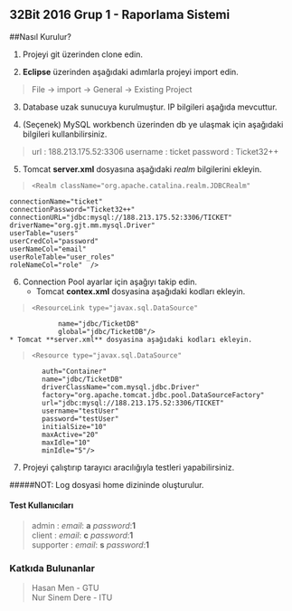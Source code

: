 ## 32Bit 2016 Grup 1  - Raporlama Sistemi

##Nasıl Kurulur?  
1. Projeyi git üzerinden clone edin.

2. **Eclipse** üzerinden aşağıdaki adımlarla projeyi import edin.
>File -> import -> General -> Existing Project  

3. Database uzak sunucuya kurulmuştur. IP bilgileri aşağıda mevcuttur.

4. (Seçenek) MySQL workbench üzerinden db ye ulaşmak için aşağıdaki bilgileri kullanbilirsiniz.
> url : 188.213.175.52:3306
> username : ticket
> password : Ticket32++

5. Tomcat **server.xml** dosyasına aşağıdaki _realm_ bilgilerini ekleyin.
>     <Realm className="org.apache.catalina.realm.JDBCRealm"  
	connectionName="ticket"  
	connectionPassword="Ticket32++"  
	connectionURL="jdbc:mysql://188.213.175.52:3306/TICKET"  
	driverName="org.gjt.mm.mysql.Driver"  
	userTable="users"  
	userCredCol="password"  
	userNameCol="email"  
	userRoleTable="user_roles"  
	roleNameCol="role"  />
6. Connection Pool ayarlar için aşağıyı takip edin.
	* Tomcat **contex.xml** dosyasina aşağıdaki kodları ekleyin.
>     <ResourceLink type="javax.sql.DataSource"
                name="jdbc/TicketDB"
                global="jdbc/TicketDB"/>
	* Tomcat **server.xml** dosyasina aşağıdaki kodları ekleyin.
>     <Resource type="javax.sql.DataSource"
			auth="Container"
            name="jdbc/TicketDB"
            driverClassName="com.mysql.jdbc.Driver"
			factory="org.apache.tomcat.jdbc.pool.DataSourceFactory"
            url="jdbc:mysql://188.213.175.52:3306/TICKET"
            username="testUser"
            password="testUser"
			initialSize="10"
            maxActive="20"
            maxIdle="10"
            minIdle="5"/>
	
7. Projeyi çalıştırıp tarayıcı aracılığıyla testleri yapabilirsiniz.

#####NOT: Log dosyasi home dizininde oluşturulur.

#### Test Kullanıcıları
> admin :   *email*: **a** *password*:**1**  
> client :   *email*: **c** *password*:**1**  
> supporter :   *email*: **s** *password*:**1**  

### Katkıda Bulunanlar
> Hasan Men - GTU  
> Nur Sinem Dere - ITU
